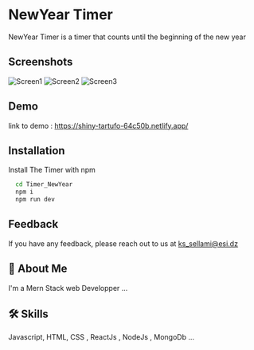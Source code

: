 # NewYear Timer 

NewYear Timer  is a timer that counts
until the beginning of the
new year

## Screenshots

![Screen1](https://user-images.githubusercontent.com/77940258/210327106-52cf39e6-a605-47a2-9b89-3ea451a3f74d.png)
![Screen2](https://user-images.githubusercontent.com/77940258/210327175-2927b284-e982-43e4-99f7-ab198a0c919b.png)
![Screen3](https://user-images.githubusercontent.com/77940258/210327186-81daad63-1462-4b7c-93a0-3c73a275633c.png)


## Demo

link to demo : https://shiny-tartufo-64c50b.netlify.app/ 


## Installation

Install The Timer with npm

```bash
  cd Timer_NewYear
  npm i 
  npm run dev
```
    
## Feedback

If you have any feedback, please reach out to us at ks_sellami@esi.dz


## 🚀 About Me
I'm a Mern Stack web Developper ...


## 🛠 Skills
Javascript, HTML, CSS , ReactJs , NodeJs , MongoDb  ...

